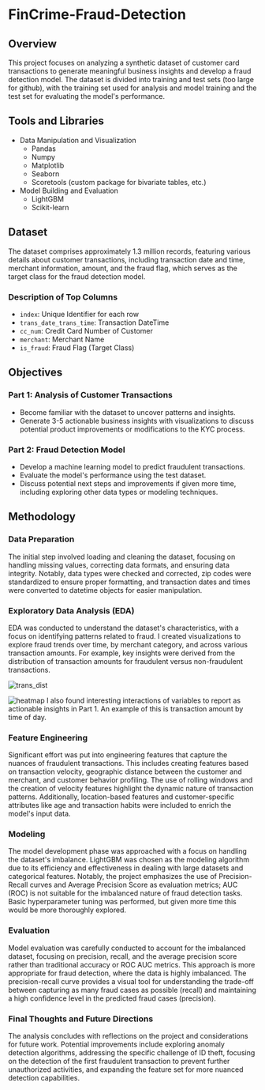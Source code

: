 # FinCrime-Fraud-Detection

## Overview
This project focuses on analyzing a synthetic dataset of customer card transactions to generate meaningful business insights and develop a fraud detection model. The dataset is divided into training and test sets (too large for github), with the training set used for analysis and model training and the test set for evaluating the model's performance.

## Tools and Libraries
- Data Manipulation and Visualization
  - Pandas
  - Numpy
  - Matplotlib
  - Seaborn
  - Scoretools (custom package for bivariate tables, etc.)
- Model Building and Evaluation
  - LightGBM
  - Scikit-learn


## Dataset
The dataset comprises approximately 1.3 million records, featuring various details about customer transactions, including transaction date and time, merchant information, amount, and the fraud flag, which serves as the target class for the fraud detection model.

### Description of Top Columns
- `index`: Unique Identifier for each row
- `trans_date_trans_time`: Transaction DateTime
- `cc_num`: Credit Card Number of Customer
- `merchant`: Merchant Name
- `is_fraud`: Fraud Flag (Target Class)

## Objectives
### Part 1: Analysis of Customer Transactions
- Become familiar with the dataset to uncover patterns and insights.
- Generate 3-5 actionable business insights with visualizations to discuss potential product improvements or modifications to the KYC process.

### Part 2: Fraud Detection Model
- Develop a machine learning model to predict fraudulent transactions.
- Evaluate the model's performance using the test dataset.
- Discuss potential next steps and improvements if given more time, including exploring other data types or modeling techniques.

## Methodology
### Data Preparation
The initial step involved loading and cleaning the dataset, focusing on handling missing values, correcting data formats, and ensuring data integrity. Notably, data types were checked and corrected, zip codes were standardized to ensure proper formatting, and transaction dates and times were converted to datetime objects for easier manipulation.

### Exploratory Data Analysis (EDA)
EDA was conducted to understand the dataset's characteristics, with a focus on identifying patterns related to fraud. I created visualizations to explore fraud trends over time, by merchant category, and across various transaction amounts. For example, key insights were derived from the distribution of transaction amounts for fraudulent versus non-fraudulent transactions.

  ![trans_dist](https://github.com/bhuebner3/FinCrime---Fraud-Detection/assets/73898316/10cd787a-280b-4fb7-be7b-6bc5ec711256)

![heatmap](https://github.com/bhuebner3/FinCrime---Fraud-Detection/assets/73898316/f875c4b5-1bf6-49bb-a176-f42a2872ca87)
I also found interesting interactions of variables to report as actionable insights in Part 1. An example of this is transaction amount by time of day.

### Feature Engineering
Significant effort was put into engineering features that capture the nuances of fraudulent transactions. This includes creating features based on transaction velocity, geographic distance between the customer and merchant, and customer behavior profiling. The use of rolling windows and the creation of velocity features highlight the dynamic nature of transaction patterns. Additionally, location-based features and customer-specific attributes like age and transaction habits were included to enrich the model's input data.

### Modeling
The model development phase was approached with a focus on handling the dataset's imbalance. LightGBM was chosen as the modeling algorithm due to its efficiency and effectiveness in dealing with large datasets and categorical features. Notably, the project emphasizes the use of Precision-Recall curves and Average Precision Score as evaluation metrics; AUC (ROC) is not suitable for the imbalanced nature of fraud detection tasks. Basic hyperparameter tuning was performed, but given more time this would be more thoroughly explored.

### Evaluation
Model evaluation was carefully conducted to account for the imbalanced dataset, focusing on precision, recall, and the average precision score rather than traditional accuracy or ROC AUC metrics. This approach is more appropriate for fraud detection, where the data is highly imbalanced. The precision-recall curve provides a visual tool for understanding the trade-off between capturing as many fraud cases as possible (recall) and maintaining a high confidence level in the predicted fraud cases (precision).


### Final Thoughts and Future Directions
The analysis concludes with reflections on the project and considerations for future work. Potential improvements include exploring anomaly detection algorithms, addressing the specific challenge of ID theft, focusing on the detection of the first fraudulent transaction to prevent further unauthorized activities, and expanding the feature set for more nuanced detection capabilities.

